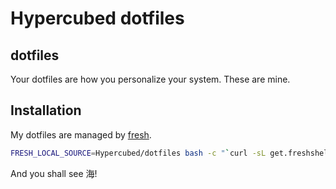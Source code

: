 # Hypercubed dotfiles

## dotfiles

Your dotfiles are how you personalize your system. These are mine.

## Installation

My dotfiles are managed by [fresh].

[fresh]: http://freshshell.com

``` sh
FRESH_LOCAL_SOURCE=Hypercubed/dotfiles bash -c "`curl -sL get.freshshell.com`"
```

And you shall see 海!
